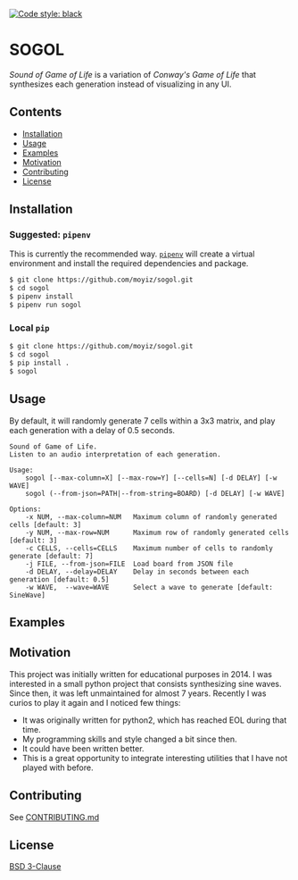[![Code style: black](https://img.shields.io/badge/code%20style-black-000000.svg)](https://github.com/psf/black)


# SOGOL
_Sound of Game of Life_ is a variation of _Conway's Game of Life_ that synthesizes each generation instead of visualizing in any UI.

## Contents
- [Installation](#installation)
- [Usage](#usage)
- [Examples](#examples)
- [Motivation](#motivation)
- [Contributing](#contributing)
- [License](#license)

## Installation

### Suggested: `pipenv`
This is currently the recommended way. [`pipenv`](https://github.com/pypa/pipenv) will create a virtual environment and install the required dependencies and package.
```sh
$ git clone https://github.com/moyiz/sogol.git
$ cd sogol
$ pipenv install
$ pipenv run sogol
```

### Local `pip`
```sh
$ git clone https://github.com/moyiz/sogol.git
$ cd sogol
$ pip install .
$ sogol
```

## Usage
By default, it will randomly generate 7 cells within a 3x3 matrix, and play each generation with a delay of 0.5 seconds. 
```
Sound of Game of Life.
Listen to an audio interpretation of each generation.

Usage:
    sogol [--max-column=X] [--max-row=Y] [--cells=N] [-d DELAY] [-w WAVE]
    sogol (--from-json=PATH|--from-string=BOARD) [-d DELAY] [-w WAVE]

Options:
    -x NUM, --max-column=NUM   Maximum column of randomly generated cells [default: 3]
    -y NUM, --max-row=NUM      Maximum row of randomly generated cells [default: 3]
    -c CELLS, --cells=CELLS    Maximum number of cells to randomly generate [default: 7]
    -j FILE, --from-json=FILE  Load board from JSON file
    -d DELAY, --delay=DELAY    Delay in seconds between each generation [default: 0.5]
    -w WAVE,  --wave=WAVE      Select a wave to generate [default: SineWave]

```
## Examples


## Motivation
This project was initially written for educational purposes in 2014. I was interested in a small python project that consists synthesizing sine waves. Since then, it was left unmaintained for almost 7 years. Recently I was curios to play it again and I noticed few things:
* It was originally written for python2, which has reached EOL during that time.
* My programming skills and style changed a bit since then.
* It could have been written better.
* This is a great opportunity to integrate interesting utilities that I have not played with before.

## Contributing
See [CONTRIBUTING.md](https://github.com/moyiz/sogol/blob/master/CONTRIBUTING.md)

## License
[BSD 3-Clause](https://github.com/moyiz/sogol/blob/master/LICENSE)
